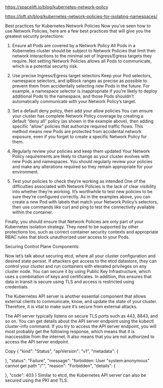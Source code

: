 https://spacelift.io/blog/kubernetes-network-policy

https://loft.sh/blog/kubernetes-network-policies-for-isolating-namespaces/


Best practices for Kubernetes Network Policies
Now you’ve seen how to use Network Policies, here are a few best practices that will give you the greatest security protections:

1. Ensure all Pods are covered by a Network Policy
All Pods in a Kubernetes cluster should be subject to Network Policies that limit their network interactions to the minimal set of Ingress/Egress targets they require. Not setting Network Policies allows all Pods to communicate, which is a potential security risk.

2. Use precise Ingress/Egress target selectors
Keep your Pod selectors, namespace selectors, and ipBlock ranges as precise as possible to prevent them from accidentally selecting new Pods in the future. For example, a namespace selector is inappropriate if you’re likely to deploy additional Pods to the namespace, and those Pods shouldn’t automatically communicate with your Network Policy’s target.

3. Set a default deny policy, then add your allow policies
You can ensure your cluster has complete Network Policy coverage by creating a default “deny all” policy (as shown in the example above), then adding specific “allow” policies that authorize required traffic flows. This method means new Pods are protected from accidental network exposure, even if you forget to create a specific Network Policy for them.

4. Regularly review your policies and keep them updated
Your Network Policy requirements are likely to change as your cluster evolves with new Pods and namespaces. You should regularly review your policies and make any alterations required so they remain appropriate for your environment.

5. Test your policies to check they’re working as intended
One of the difficulties associated with Network Policies is the lack of clear visibility into whether they’re working. It’s worthwhile to test new policies to be sure they’re configured correctly. As in the examples above, you can create a new Pod with labels that match your Network Policy’s selectors, then use commands like curl and ping to test the connectivity available within the container.

Finally, you should ensure that Network Policies are only part of your Kubernetes isolation strategy. They need to be supported by other protections too, such as correct container security contexts and appropriate RBAC rules that block unauthorized user access to your Pods.


Securing Control Plane Components:

Now let’s talk about securing etcd, where all your cluster configuration and desired state persist. If attackers get access to the etcd datastore, they can control your cluster and run containers with elevated privileges on any cluster node. You can secure it by using Public Key Infrastructure, which uses a combination of keys and certificates. In addition, this ensures that data in transit is secure using TLS and access is restricted using credentials.

The Kubernetes API server is another essential component that allows external clients to communicate, know, and update the state of your cluster. Therefore, it is vital to make sure it’s secure from external attacks.

The API server typically listens on secure TLS ports such as 443, 8843, and so on. You can get details about the API server endpoint using the kubectl cluster-info command. If you try to access the API server endpoint, you will most probably get the following response, which means that it is inaccessible from the internet. It also means that you are not authorized to access the API server endpoint.

Copy
{
  "kind": "Status",
  "apiVersion": "v1",
  "metadata": {

  },
  "status": "Failure",
  "message": "forbidden: User \"system:anonymous\" cannot get path \"/\"",
  "reason": "Forbidden",
  "details": {

  },
  "code": 403
}
Similar to etcd, the Kubernetes API server can also be secured using the PKI and TLS.

#

